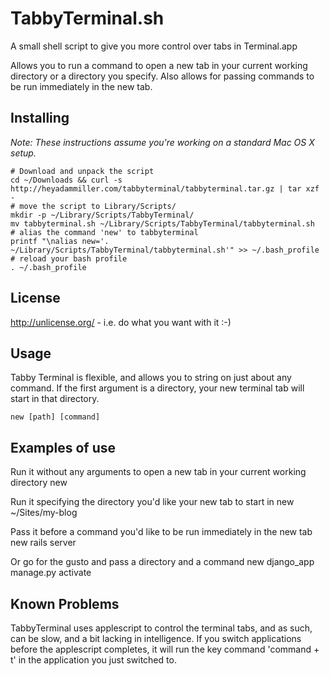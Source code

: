 TabbyTerminal.sh
==================

A small shell script to give you more control over tabs in Terminal.app

Allows you to run a command to open a new tab in your current working directory or a directory you specify. Also allows for passing commands to be run immediately in the new tab. 

Installing
----------

*Note: These instructions assume you're working on a standard Mac OS X setup.*

	# Download and unpack the script
	cd ~/Downloads && curl -s http://heyadammiller.com/tabbyterminal/tabbyterminal.tar.gz | tar xzf -
	# move the script to Library/Scripts/
	mkdir -p ~/Library/Scripts/TabbyTerminal/
	mv tabbyterminal.sh ~/Library/Scripts/TabbyTerminal/tabbyterminal.sh
	# alias the command 'new' to tabbyterminal 
	printf "\nalias new='. ~/Library/Scripts/TabbyTerminal/tabbyterminal.sh'" >> ~/.bash_profile
	# reload your bash profile
	. ~/.bash_profile


License
-------

http://unlicense.org/ - i.e. do what you want with it :-)


Usage
-----

Tabby Terminal is flexible, and allows you to string on just about any command. If the first argument is a directory, your new terminal tab will start in that directory. 

	new [path] [command]


Examples of use
---------------

Run it without any arguments to open a new tab in your current working directory
	new 

Run it specifying the directory you'd like your new tab to start in
	new ~/Sites/my-blog

Pass it before a command you'd like to be run immediately in the new tab
	new rails server
	
Or go for the gusto and pass a directory and a command 
	new django_app manage.py activate
	
	
Known Problems
---------------
TabbyTerminal uses applescript to control the terminal tabs, and as such, can be slow, and a bit lacking in intelligence. If you switch applications before the applescript completes, it will run the key command 'command + t' in the application you just switched to. 